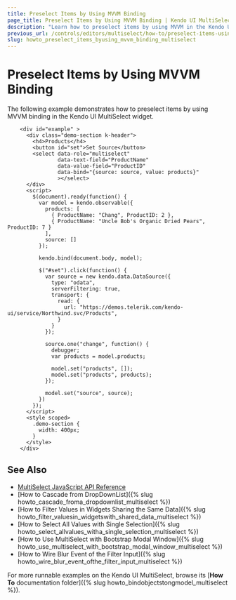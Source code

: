 ```yaml
---
title: Preselect Items by Using MVVM Binding
page_title: Preselect Items by Using MVVM Binding | Kendo UI MultiSelect
description: "Learn how to preselect items by using MVVM in the Kendo UI Multiselect widget."
previous_url: /controls/editors/multiselect/how-to/preselect-items-using-mvvm
slug: howto_preselect_items_byusing_mvvm_binding_multiselect
---
```


# Preselect Items by Using MVVM Binding

The following example demonstrates how to preselect items by using MVVM binding in the Kendo UI MultiSelect widget.

```dojo
    <div id="example" >
      <div class="demo-section k-header">
        <h4>Products</h4>
        <button id="set">Set Source</button>
        <select data-role="multiselect"
                data-text-field="ProductName"
                data-value-field="ProductID"
                data-bind="{source: source, value: products}"
                ></select>
      </div>
      <script>
        $(document).ready(function() {
          var model = kendo.observable({
            products: [
              { ProductName: "Chang", ProductID: 2 },
              { ProductName: "Uncle Bob's Organic Dried Pears", ProductID: 7 }
            ],
            source: []
          });

          kendo.bind(document.body, model);

          $("#set").click(function() {
            var source = new kendo.data.DataSource({
              type: "odata",
              serverFiltering: true,
              transport: {
                read: {
                  url: "https://demos.telerik.com/kendo-ui/service/Northwind.svc/Products",
                }
              }
            });

            source.one("change", function() {
              debugger;
              var products = model.products;

              model.set("products", []);                
              model.set("products", products);                
            });

            model.set("source", source);
          })
        });
      </script>
      <style scoped>
        .demo-section {
          width: 400px;
        }
      </style>
    </div>

```

## See Also

* [MultiSelect JavaScript API Reference](/api/javascript/ui/multiselect)
* [How to Cascade from DropDownList]({% slug howto_cascade_froma_dropdownlist_multiselect %})
* [How to Filter Values in Widgets Sharing the Same Data]({% slug howto_filter_valuesin_widgetswith_shared_data_multiselect %})
* [How to Select All Values with Single Selection]({% slug howto_select_allvalues_witha_single_selection_multiselect %})
* [How to Use MultiSelect with Bootstrap Modal Window]({% slug howto_use_multiselect_with_bootstrap_modal_window_multiselect %})
* [How to Wire Blur Event of the Filter Input]({% slug howto_wire_blur_event_ofthe_filtеr_input_multiselect %})

For more runnable examples on the Kendo UI MultiSelect, browse its [**How To** documentation folder]({% slug howto_bindobjectstongmodel_multiselect %}).
